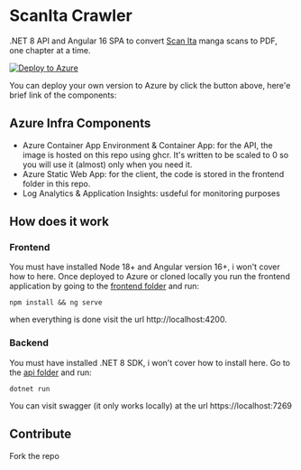# ScanIta Crawler

.NET 8 API and Angular 16 SPA to convert [Scan Ita](https://scanita.org) manga scans to PDF, one chapter at a time.

[![Deploy to Azure](https://aka.ms/deploytoazurebutton)](https://portal.azure.com/#create/Microsoft.Template/uri/https%3A%2F%2Fraw.githubusercontent.com%2Ftiaringhio%2FScanItaExtractor%2Fmaster%2Finfrastructure%2Fmain.json)

You can deploy your own version to Azure by click the button above, here'e brief link of the components:

## Azure Infra Components

- Azure Container App Environment & Container App: for the API, the image is hosted on this repo using ghcr. It's written to be scaled to 0 so you will use it (almost) only when you need it.
- Azure Static Web App: for the client, the code is stored in the frontend folder in this repo.
- Log Analytics & Application Insights: usdeful for monitoring purposes

## How does it work

### Frontend

You must have installed Node 18+ and Angular version 16+, i won't cover how to here.
Once deployed to Azure or cloned locally you run the frontend application by going to the [frontend folder](/src/frontend/scanitaextractor/) and run:

`npm install && ng serve`

when everything is done visit the url http://localhost:4200.

### Backend

You must have installed .NET 8 SDK, i won't cover how to install here.
Go to the [api folder](/src/backend/Applications/ScanIta.Crawler.Api/) and run:

`dotnet run`

You can visit swagger (it only works locally) at the url https://localhost:7269

## Contribute

Fork the repo